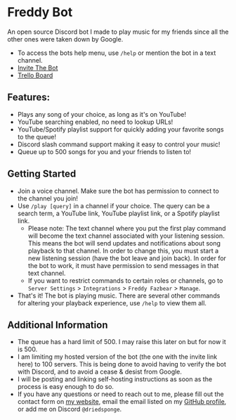 # Freddy Bot

An open source Discord bot I made to play music for my friends since all the other ones were taken down by Google.

- To access the bots help menu, use `/help` or mention the bot in a text channel.
- [Invite The Bot](https://discord.com/api/oauth2/authorize?client_id=914454054808211476&permissions=414476271168&scope=bot%20applications.commands)
- [Trello Board](https://trello.com/b/Wo2BMjwA/freddybot)

## Features:
- Plays any song of your choice, as long as it's on YouTube!
- YouTube searching enabled, no need to lookup URLs!
- YouTube/Spotify playlist support for quickly adding your favorite songs to the queue!
- Discord slash command support making it easy to control your music!
- Queue up to 500 songs for you and your friends to listen to!

## Getting Started
- Join a voice channel. Make sure the bot has permission to connect to the channel you join!
- Use `/play [query]` in a channel if your choice. The query can be a search term, a YouTube link, YouTube playlist link, or a Spotify playlist link.
  - Please note: The text channel where you put the first play command will become the text channel associated with your listening session. This means the bot will send updates and notifications about song playback to that channel. In order to change this, you must start a new listening session (have the bot leave and join back). In order for the bot to work, it must have permission to send messages in that text channel.
  - If you want to restrict commands to certain roles or channels, go to `Server Settings` > `Integrations` > `Freddy Fazbear` > `Manage`.
- That's it! The bot is playing music. There are several other commands for altering your playback experience, use `/help` to view them all.

## Additional Information
- The queue has a hard limit of 500. I may raise this later on but for now it is 500.
- I am limiting my hosted version of the bot (the one with the invite link here) to 100 servers. This is being done to avoid having to verify the bot with Discord, and to avoid a cease & desist from Google.
- I will be posting and linking self-hosting instructions as soon as the process is easy enough to do so.
- If you have any questions or need to reach out to me, please fill out the contact form on
[my website](https://jortuck.com/#contact), email the email listed on my
[GitHub profile](https://github.com/jortuck), or add me on Discord `@driedsponge`.
